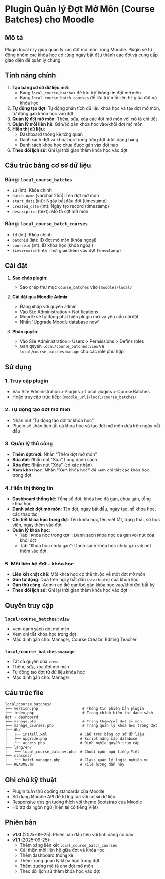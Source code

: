 # Plugin Quản lý Đợt Mở Môn (Course Batches) cho Moodle

## Mô tả
Plugin local này giúp quản lý các đợt mở môn trong Moodle. Plugin sẽ tự động nhóm các khóa học có cùng ngày bắt đầu thành các đợt và cung cấp giao diện để quản lý chúng.

## Tính năng chính
1. **Tạo bảng cơ sở dữ liệu mới**: 
   - Bảng `local_course_batches` để lưu trữ thông tin đợt mở môn
   - Bảng `local_course_batch_courses` để lưu trữ mối liên hệ giữa đợt và khóa học
2. **Tự động tạo đợt**: Tự động phân tích dữ liệu khóa học và tạo đợt mở môn, tự động gán khóa học vào đợt
3. **Quản lý đợt mở môn**: Thêm, sửa, xóa các đợt mở môn với mô tả chi tiết
4. **Quản lý mối liên hệ**: Gán/bỏ gán khóa học vào/khỏi đợt mở môn
5. **Hiển thị dữ liệu**: 
   - Dashboard thống kê tổng quan
   - Danh sách đợt và khóa học trong từng đợt dưới dạng bảng
   - Danh sách khóa học chưa được gán vào đợt nào
6. **Theo dõi lịch sử**: Ghi lại thời gian thêm khóa học vào đợt

## Cấu trúc bảng cơ sở dữ liệu

### Bảng: `local_course_batches`
- `id` (int): Khóa chính
- `batch_name` (varchar 255): Tên đợt mở môn
- `start_date` (int): Ngày bắt đầu đợt (timestamp)
- `created_date` (int): Ngày tạo record (timestamp)
- `description` (text): Mô tả đợt mở môn

### Bảng: `local_course_batch_courses`
- `id` (int): Khóa chính
- `batchid` (int): ID đợt mở môn (khóa ngoại)
- `courseid` (int): ID khóa học (khóa ngoại)
- `timecreated` (int): Thời gian thêm vào đợt (timestamp)

## Cài đặt

1. **Sao chép plugin**: 
   - Sao chép thư mục `course_batches` vào `[moodle]/local/`

2. **Cài đặt qua Moodle Admin**:
   - Đăng nhập với quyền admin
   - Vào Site Administration > Notifications
   - Moodle sẽ tự động phát hiện plugin mới và yêu cầu cài đặt
   - Nhấn "Upgrade Moodle database now"

3. **Phân quyền**:
   - Vào Site Administration > Users > Permissions > Define roles
   - Gán quyền `local/course_batches:view` và `local/course_batches:manage` cho các role phù hợp

## Sử dụng

### 1. Truy cập plugin
- Vào Site Administration > Plugins > Local plugins > Course Batches
- Hoặc truy cập trực tiếp: `[moodle_url]/local/course_batches/`

### 2. Tự động tạo đợt mở môn
- Nhấn nút "Tự động tạo đợt từ khóa học"
- Plugin sẽ phân tích tất cả khóa học và tạo đợt mở môn dựa trên ngày bắt đầu

### 3. Quản lý thủ công
- **Thêm đợt mới**: Nhấn "Thêm đợt mở môn"
- **Sửa đợt**: Nhấn nút "Sửa" trong danh sách
- **Xóa đợt**: Nhấn nút "Xóa" (có xác nhận)
- **Xem khóa học**: Nhấn "Xem khóa học" để xem chi tiết các khóa học trong đợt

### 4. Hiển thị thông tin
- **Dashboard thống kê**: Tổng số đợt, khóa học đã gán, chưa gán, tổng khóa học
- **Danh sách đợt mở môn**: Tên đợt, ngày bắt đầu, ngày tạo, số khóa học, các thao tác
- **Chi tiết khóa học trong đợt**: Tên khóa học, tên viết tắt, trạng thái, số học viên, ngày thêm vào đợt
- **Quản lý khóa học**: 
  - Tab "Khóa học trong đợt": Danh sách khóa học đã gán với nút xóa khỏi đợt
  - Tab "Khóa học chưa gán": Danh sách khóa học chưa gán với nút thêm vào đợt

### 5. Mối liên hệ đợt - khóa học
- **Liên kết chặt chẽ**: Mỗi khóa học có thể thuộc về một đợt mở môn
- **Gán tự động**: Dựa trên ngày bắt đầu (`startdate`) của khóa học
- **Gán thủ công**: Admin có thể gán/bỏ gán khóa học vào/khỏi đợt bất kỳ
- **Theo dõi lịch sử**: Ghi lại thời gian thêm khóa học vào đợt

## Quyền truy cập

### `local/course_batches:view`
- Xem danh sách đợt mở môn
- Xem chi tiết khóa học trong đợt
- Mặc định gán cho: Manager, Course Creator, Editing Teacher

### `local/course_batches:manage`
- Tất cả quyền của `view`
- Thêm, sửa, xóa đợt mở môn
- Tự động tạo đợt từ dữ liệu khóa học
- Mặc định gán cho: Manager

## Cấu trúc file

```
local/course_batches/
├── version.php                    # Thông tin phiên bản plugin
├── index.php                      # Trang chính hiển thị danh sách đợt + dashboard
├── manage.php                     # Trang thêm/sửa đợt mở môn
├── manage_courses.php             # Trang quản lý khóa học trong đợt
├── db/
│   ├── install.xml               # Cấu trúc bảng cơ sở dữ liệu
│   ├── upgrade.php               # Script nâng cấp database
│   └── access.php                # Định nghĩa quyền truy cập
├── lang/en/
│   └── local_course_batches.php  # Chuỗi ngôn ngữ tiếng Việt
├── classes/
│   └── batch_manager.php         # Class quản lý logic nghiệp vụ
└── README.md                     # File hướng dẫn này
```

## Ghi chú kỹ thuật

- Plugin tuân thủ coding standards của Moodle
- Sử dụng Moodle API để tương tác với cơ sở dữ liệu
- Responsive design tương thích với theme Bootstrap của Moodle
- Hỗ trợ đa ngôn ngữ (hiện tại có tiếng Việt)

## Phiên bản
- **v1.0** (2025-09-25): Phiên bản đầu tiên với tính năng cơ bản
- **v1.1** (2025-09-25): 
  - Thêm bảng liên kết `local_course_batch_courses`
  - Cải thiện mối liên hệ giữa đợt và khóa học
  - Thêm dashboard thống kê
  - Thêm trang quản lý khóa học trong đợt
  - Thêm trường mô tả cho đợt mở môn
  - Theo dõi lịch sử thêm khóa học vào đợt